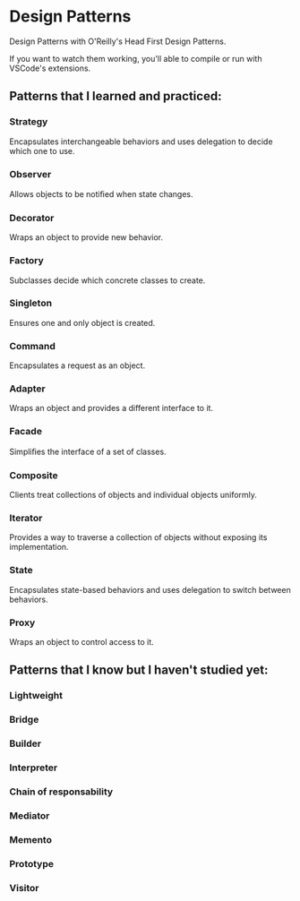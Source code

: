 # Design Patterns
Design Patterns with O'Reilly's Head First Design Patterns.

If you want to watch them working, you'll able to compile or run with VSCode's extensions.

## Patterns that I learned and practiced:

### Strategy
Encapsulates interchangeable behaviors and uses delegation to decide which one to use.

### Observer
Allows objects to be notiﬁed when state changes.

### Decorator
Wraps an object to provide new behavior.

### Factory
Subclasses decide which concrete classes to create.

### Singleton
Ensures one and only object is created.

### Command
Encapsulates a request as an object.

### Adapter
Wraps an object and provides a different interface to it.

### Facade
Simpliﬁes the interface of a set of classes.

### Composite
Clients treat collections of objects and individual objects uniformly.

### Iterator
Provides a way to traverse a collection of objects without exposing its implementation.

### State
Encapsulates state-based behaviors and uses delegation to switch between behaviors.

### Proxy
Wraps an object to control access to it.

## Patterns that I know but I haven't studied yet:

### Lightweight
### Bridge
### Builder
### Interpreter
### Chain of responsability
### Mediator
### Memento
### Prototype
### Visitor
